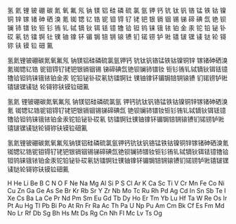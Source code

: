氢
氦
锂
铍
硼
碳
氮
氧
氟
氖
钠
镁
铝
硅
磷
硫
氯
氩
钾
钙
钪
钛
钒
铬
锰
铁
钴
镍
铜
锌
镓
锗
砷
硒
溴
氪
铷
锶
钇
锆
铌
钼
锝
钌
铑
钯
银
镉
铟
锡
锑
碲
碘
氙
铯
钡
镧
铈
镨
钕
钷
钐
铕
钆
铽
镝
钬
铒
铥
镱
镥
铪
钽
钨
铼
锇
铱
铂
金
汞
铊
铅
铋
钋
砹
氡
钫
镭
锕
钍
镤
铀
镎
钚
镅
锔
锫
锎
锿
镄
钔
锘
铹
𬬻
𬭊
𬭳
𬭛
𬭶
鿏
𫟼
𬬭
鿔
鿭
𫓧
镆
𫟷
鿬
鿫

氢氦锂铍硼碳氮氧氟氖
钠镁铝硅磷硫氯氩钾钙
钪钛钒铬锰铁钴镍铜锌
镓锗砷硒溴氪铷锶钇锆
铌钼锝钌铑钯银镉铟锡
锑碲碘氙铯钡镧铈镨钕
钷钐铕钆铽镝钬铒铥镱
镥铪钽钨铼锇铱铂金汞
铊铅铋钋砹氡钫镭锕钍
镤铀镎钚镅锔锫锎锿镄
钔锘铹𬬻𬭊𬭳𬭛𬭶鿏𫟼
𬬭鿔鿭𫓧镆𫟷鿬鿫

氢氦
锂铍硼碳氮氧氟氖
钠镁铝硅磷硫氯氩
钾钙钪钛钒铬锰铁钴镍铜锌镓锗砷硒溴氪
铷锶钇锆铌钼锝钌铑钯银镉铟锡锑碲碘氙
铯钡镧铈镨钕钷钐铕钆铽镝钬铒铥镱镥铪钽钨铼锇铱铂金汞铊铅铋钋砹氡
钫镭锕钍镤铀镎钚镅锔锫锎锿镄钔锘铹𬬻𬭊𬭳𬭛𬭶鿏𫟼𬬭鿔鿭𫓧镆𫟷鿬鿫

氢氦锂铍硼碳氮氧氟氖钠镁铝硅磷硫氯氩钾钙钪钛钒铬锰铁钴镍铜锌镓锗砷硒溴氪铷锶钇锆铌钼锝钌铑钯银镉铟锡锑碲碘氙铯钡镧铈镨钕钷钐铕钆铽镝钬铒铥镱镥铪钽钨铼锇铱铂金汞铊铅铋钋砹氡钫镭锕钍镤铀镎钚镅锔锫锎锿镄钔锘铹𬬻𬭊𬭳𬭛𬭶鿏𫟼𬬭鿔鿭𫓧镆𫟷鿬鿫

H
He
Li
Be
B
C
N
O
F
Ne
Na
Mg
Al
Si
P
S
Cl
Ar
K
Ca
Sc
Ti
V
Cr
Mn
Fe
Co
Ni
Cu
Zn
Ga
Ge
As
Se
Br
Kr
Rb
Sr
Y
Zr
Nb
Mo
Tc
Ru
Rh
Pd
Ag
Cd
In
Sn
Sb
Te
I
Xe
Cs
Ba
La
Ce
Pr
Nd
Pm
Sm
Eu
Gd
Tb
Dy
Ho
Er
Tm
Yb
Lu
Hf
Ta
W
Re
Os
Ir
Pt
Au
Hg
Tl
Pb
Bi
Po
At
Rn
Fr
Ra
Ac
Th
Pa
U
Np
Pu
Am
Cm
Bk
Cf
Es
Fm
Md
No
Lr
Rf
Db
Sg
Bh
Hs
Mt
Ds
Rg
Cn
Nh
Fl
Mc
Lv
Ts
Og

